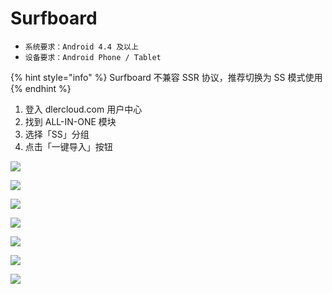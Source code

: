 # Surfboard

* `系统要求：Android 4.4 及以上`
* `设备要求：Android Phone / Tablet`

{% hint style="info" %}
Surfboard 不兼容 SSR 协议，推荐切换为 SS 模式使用
{% endhint %}

1. 登入 dlercloud.com 用户中心
2. 找到 ALL-IN-ONE 模块
3. 选择「SS」分组
4. 点击「一键导入」按钮

![](../../.gitbook/assets/jietu20181116-172936.png)

![](../../.gitbook/assets/image_2018-11-16_16-23-54.png)

![](../../.gitbook/assets/jietu20181116-173031.png)

![](../../.gitbook/assets/screenshot_2018-11-16-16-20-13-350_com.getsurfboard.png)

![](../../.gitbook/assets/screenshot_2018-11-16-16-20-21-269_com.getsurfboard.png)

![](../../.gitbook/assets/screenshot_2018-11-16-16-50-03-400_com.getsurfboard.png)

![](../../.gitbook/assets/screenshot_2018-11-16-16-41-34-050_com.getsurfboard.png)


